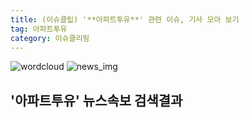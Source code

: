 ```yaml
---
title: (이슈클립) '**아파트투유**' 관련 이슈, 기사 모아 보기
tag: 아파트투유
category: 이슈클리핑
---
```

![wordcloud](https://s3.ap-northeast-2.amazonaws.com/lyrics101-wordcloud/2018-09-20-1537428308.png)
![news_img](https://user-images.githubusercontent.com/42597476/44507050-1206f400-a6e4-11e8-8d98-7ffbfebb353f.png)
## **'**아파트투유**'** 뉴스속보 검색결과

